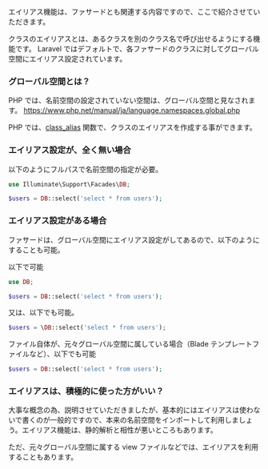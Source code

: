 エイリアス機能は、ファサードとも関連する内容ですので、ここで紹介させていただきます。

クラスのエイリアスとは、あるクラスを別のクラス名で呼び出せるようにする機能です。
Laravel ではデフォルトで、各ファサードのクラスに対してグローバル空間にエイリアス設定されています。

### グローバル空間とは？
PHP では、名前空間の設定されていない空間は、グローバル空間と見なされます。
https://www.php.net/manual/ja/language.namespaces.global.php

PHP では、[class_alias](https://www.php.net/manual/ja/function.class-alias.php) 関数で、クラスのエイリアスを作成する事ができます。

### エイリアス設定が、全く無い場合
以下のようにフルパスで名前空間の指定が必要。

```php
use Illuminate\Support\Facades\DB;

$users = DB::select('select * from users');
```

### エイリアス設定がある場合
ファサードは、グローバル空間にエイリアス設定がしてあるので、以下のようにすることも可能。

以下で可能
```php
use DB;

$users = DB::select('select * from users');
```

又は、以下でも可能。
```php
$users = \DB::select('select * from users');
```

ファイル自体が、元々グローバル空間に属している場合（Blade テンプレートファイルなど）、以下でも可能
```php
$users = DB::select('select * from users');
```

### エイリアスは、積極的に使った方がいい？
大事な概念の為、説明させていただきましたが、基本的にはエイリアスは使わないで書くのが一般的ですので、本来の名前空間をインポートして利用しましょう。エイリアス機能は、静的解析と相性が悪いところもあります。

ただ、元々グローバル空間に属する view ファイルなどでは、エイリアスを利用することもあります。